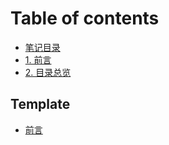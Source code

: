 # Table of contents

* [笔记目录](README.md)
* [1. 前言](1.-qian-yan.md)
* [2. 目录总览](2.-mu-lu-zong-lan.md)

## Template

* [前言](template/qian-yan.md)

